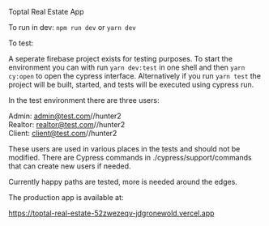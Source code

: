 Toptal Real Estate App

To run in dev:
`npm run dev` or `yarn dev`

To test:

A seperate firebase project exists for testing purposes. To start the environment you can with run `yarn dev:test` in one shell and then `yarn cy:open` to open the cypress interface. Alternatively if you run `yarn test` the project will be built, started, and tests will be executed using cypress run.

In the test environment there are three users:

Admin: admin@test.com//hunter2  
Realtor: realtor@test.com//hunter2  
Client: client@test.com//hunter2  

These users are used in various places in the tests and should not be modified. There are Cypress commands in ./cypress/support/commands that can create new users if needed.

Currently happy paths are tested, more is needed around the edges.

The production app is available at:

https://toptal-real-estate-52zwezeqv-jdgronewold.vercel.app

